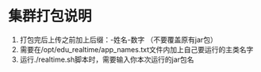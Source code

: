 # 集群打包说明

1. 打包完后上传之前加上后缀：-姓名-数字    （不要覆盖原有jar包）
2. 需要在/opt/edu_realtime/app_names.txt文件内加上自己要运行的主类名字
3. 运行./realtime.sh脚本时，需要输入你本次运行的jar包名

